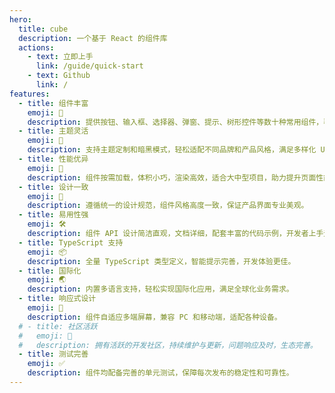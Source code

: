 ```yaml
---
hero:
  title: cube
  description: 一个基于 React 的组件库
  actions:
    - text: 立即上手
      link: /guide/quick-start
    - text: Github
      link: /
features:
  - title: 组件丰富
    emoji: 💎
    description: 提供按钮、输入框、选择器、弹窗、提示、树形控件等数十种常用组件，覆盖绝大多数业务场景，开箱即用。
  - title: 主题灵活
    emoji: 🌈
    description: 支持主题定制和暗黑模式，轻松适配不同品牌和产品风格，满足多样化 UI 需求。
  - title: 性能优异
    emoji: 🚀
    description: 组件按需加载，体积小巧，渲染高效，适合大中型项目，助力提升页面性能。
  - title: 设计一致
    emoji: 🎨
    description: 遵循统一的设计规范，组件风格高度一致，保证产品界面专业美观。
  - title: 易用性强
    emoji: 🛠️
    description: 组件 API 设计简洁直观，文档详细，配套丰富的代码示例，开发者上手无门槛。
  - title: TypeScript 支持
    emoji: 📦
    description: 全量 TypeScript 类型定义，智能提示完善，开发体验更佳。
  - title: 国际化
    emoji: 🌏
    description: 内置多语言支持，轻松实现国际化应用，满足全球化业务需求。
  - title: 响应式设计
    emoji: 📱
    description: 组件自适应多端屏幕，兼容 PC 和移动端，适配各种设备。
  # - title: 社区活跃
  #   emoji: 🤝
  #   description: 拥有活跃的开发社区，持续维护与更新，问题响应及时，生态完善。
  - title: 测试完善
    emoji: ✅
    description: 组件均配备完善的单元测试，保障每次发布的稳定性和可靠性。
---
```


